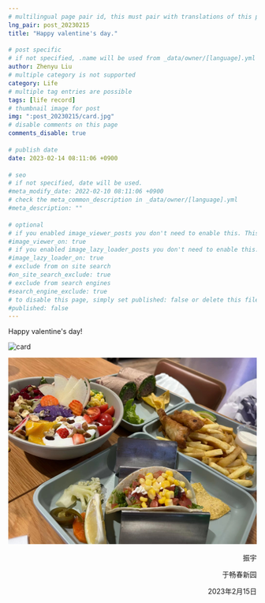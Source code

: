```yaml
---
# multilingual page pair id, this must pair with translations of this page. (This name must be unique)
lng_pair: post_20230215
title: "Happy valentine's day."

# post specific
# if not specified, .name will be used from _data/owner/[language].yml
author: Zhenyu Liu
# multiple category is not supported
category: Life
# multiple tag entries are possible
tags: [life record]
# thumbnail image for post
img: ":post_20230215/card.jpg"
# disable comments on this page
comments_disable: true

# publish date
date: 2023-02-14 08:11:06 +0900

# seo
# if not specified, date will be used.
#meta_modify_date: 2022-02-10 08:11:06 +0900
# check the meta_common_description in _data/owner/[language].yml
#meta_description: ""

# optional
# if you enabled image_viewer_posts you don't need to enable this. This is only if image_viewer_posts = false
#image_viewer_on: true
# if you enabled image_lazy_loader_posts you don't need to enable this. This is only if image_lazy_loader_posts = false
#image_lazy_loader_on: true
# exclude from on site search
#on_site_search_exclude: true
# exclude from search engines
#search_engine_exclude: true
# to disable this page, simply set published: false or delete this file
#published: false
---
```


<!-- outline-start -->

Happy valentine's day!

<!-- outline-end -->

![card](https://raw.githubusercontent.com/liuzhenyu-yyy/liuzhenyu-yyy.github.io/main/assets/img/posts/post_20230215/card.JPG)

![food](https://raw.githubusercontent.com/liuzhenyu-yyy/liuzhenyu-yyy.github.io/main/assets/img/posts/post_20230215/food.JPG)


  <p align="right">振宇</p>

  <p align="right">于畅春新园</p>

  <p align="right">2023年2月15日</p>
